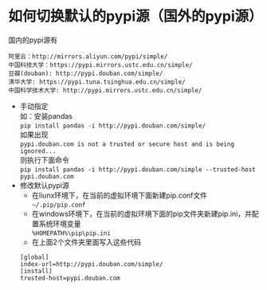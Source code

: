 # 如何切换默认的pypi源（国外的pypi源）
国内的pypi源有  
````
阿里云：http://mirrors.aliyun.com/pypi/simple/  
中国科技大学：https://pypi.mirrors.ustc.edu.cn/simple/
豆瓣(douban): http://pypi.douban.com/simple/
清华大学: https://pypi.tuna.tsinghua.edu.cn/simple/
中国科学技术大学: http://pypi.mirrors.ustc.edu.cn/simple/
````
- 手动指定  
如：安装pandas  
``
pip install pandas -i http://pypi.douban.com/simple/
``  
如果出现  
``pypi.douban.com is not a trusted or secure host and is being ignored...``  
则执行下面命令  
``pip install pandas -i http://pypi.douban.com/simple --trusted-host pypi.douban.com``  
- 修改默认pypi源  
  - 在liunx环境下，在当前的虚拟环境下面新建pip.conf文件  
  ``~/.pip/pip.conf``  
  - 在windows环境下，在当前的虚拟环境下面的pip文件夹新建pip.ini，并配置系统环境变量  
  ``%HOMEPATH%\pip\pip.ini``  
  - 在上面2个文件夹里面写入这些代码  
  ````
  [global]  
  index-url=http://pypi.douban.com/simple/   
  [install]  
  trusted-host=pypi.douban.com    
  ````
  
  
